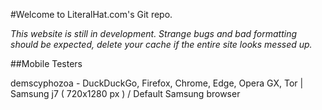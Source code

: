 #Welcome to LiteralHat.com's Git repo.

_This website is still in development. Strange bugs and bad formatting should be expected, delete your cache if the entire site looks messed up._

##Mobile Testers

demscyphozoa - DuckDuckGo, Firefox, Chrome, Edge, Opera GX, Tor | Samsung j7 ( 720x1280 px ) / Default Samsung browser
